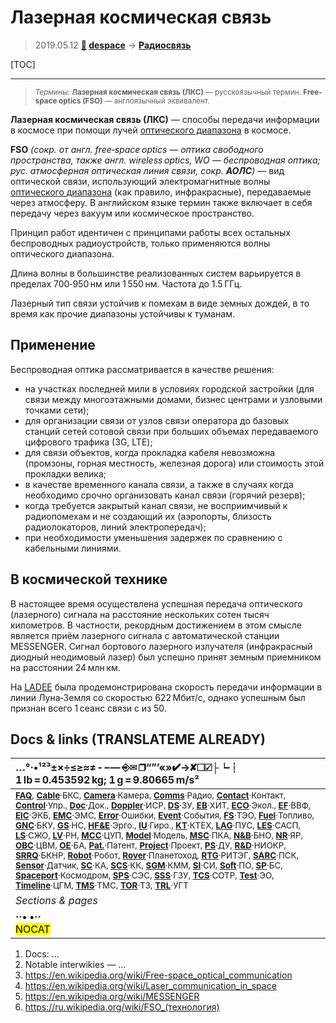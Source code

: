 # Лазерная космическая связь
> 2019.05.12 **[🚀](../index/index.md) [despace](index.md)** → **[Радиосвязь](comms.md)**

[TOC]

---

> <small>*Термины:* **Лазерная космическая связь (ЛКС)** — русскоязычный термин. **Free-space optics (FSO)** — англоязычный эквивалент.</small>

**Лазерная космическая связь (ЛКС)** — способы передачи информации в космосе при помощи лучей [оптического диапазона](rf.md) в космосе.

**FSO** *(сокр. от англ. free‑space optics — оптика свободного пространства, также англ. wireless optics, WO — беспроводная оптика; рус. атмосферная оптическая линия связи, сокр. **АОЛС**)* — вид оптической связи, использующий электромагнитные волны [оптического диапазона](rf.md) (как правило, инфракрасные), передаваемые через атмосферу. В английском языке термин также включает в себя передачу через вакуум или космическое пространство.

Принцип работ идентичен с принципами работы всех остальных беспроводных радиоустройств, только применяются волны оптического диапазона.

Длина волны в большинстве реализованных систем варьируется в пределах 700‑950 нм или 1 550 нм. Частота до 1.5 ГГц.

Лазерный тип связи устойчив к помехам в виде земных дождей, в то время как прочие диапазоны устойчивы к туманам.



## Применение
Беспроводная оптика рассматривается в качестве решения:

   - на участках последней мили в условиях городской застройки (для связи между многоэтажными домами, бизнес центрами и узловыми точками сети);
   - для организации связи от узлов связи оператора до базовых станций сетей сотовой связи при больших объемах передаваемого цифрового трафика (3G, LTE);
   - для связи объектов, когда прокладка кабеля невозможна (промзоны, горная местность, железная дорога) или стоимость этой прокладки велика;
   - в качестве временного канала связи, а также в случаях когда необходимо срочно организовать канал связи (горячий резерв);
   - когда требуется закрытый канал связи, не восприимчивый к радиопомехам и не создающий их (аэропорты, близость радиолокаторов, линий электропередач);
   - при необходимости уменьшения задержек по сравнению с кабельными линиями.



## В космической технике
В настоящее время осуществлена успешная передача оптического (лазерного) сигнала на расстояние нескольких сотен тысяч километров. В частности, рекордным достижением в этом смысле является приём лазерного сигнала с автоматической станции MESSENGER. Сигнал бортового лазерного излучателя (инфракрасный диодный неодимовый лазер) был успешно принят земным приемником на расстоянии 24 млн км.

На [LADEE](ladee.md) была продемонстрирована скорость передачи информации в линии Луна‑Земля со скоростью 622 Мбит/с, однако успешным был признан всего 1 сеанс связи с из 50.



<p style="page-break-after:always"> </p>

## Docs & links (TRANSLATEME ALREADY)
|…°·•¹²³±×÷≤≥≈≠ ‑ −— ⎆✉ ❐“”’«»✔→✘☐☑├┕┆ 1 lb = 0.453592 kg; 1 g = 9.80665 m/s²|
|:--|
|<small>**[FAQ](faq.md)**, **[Cable](cable.md)**·БКС, **[Camera](cam.md)**·Камера, **[Comms](comms.md)**·Радио, **[Contact](contact.md)**·Контакт, **[Control](control.md)**·Упр., **[Doc](doc.md)**·Док., **[Doppler](doppler.md)**·ИСР, **[DS](ds.md)**·ЗУ, **[EB](eb.md)**·ХИТ, **[ECO](ecology.md)**·Экол., **[EF](ef.md)**·ВВФ, **[ElC](elc.md)**·ЭКБ, **[EMC](emc.md)**·ЭМС, **[Error](error.md)**·Ошибки, **[Event](event.md)**·События, **[FS](fs.md)**·ТЭО, **[Fuel](fuel.md)**·Топливо, **[GNC](gnc.md)**·БКУ, **[GS](scs.md)**·НС, **[HF&E](hfe.md)**·Эрго., **[IU](iu.md)**·Гиро., **[KT](kt.md)**·КТЕХ, **[LAG](lag.md)**·ПУC, **[LES](les.md)**·САСП, **[LS](ls.md)**·СЖО, **[LV](lv.md)**·РН, **[MCC](mcc.md)**·ЦУП, **[Model](model.md)**·Модель, **[MSC](sc.md)**·ПКА, **[N&B](nnb.md)**·БНО, **[NR](nr.md)**·ЯР, **[OBC](obc.md)**·ЦВМ, **[OE](oe.md)**·БА, **[Pat.](патент.md)**·Патент, **[Project](project.md)**·Проект, **[PS](ps.md)**·ДУ, **[R&D](rnd.md)**·НИОКР, **[SRRQ](srrq.md)**·БКНР, **[Robot](robotics.md)**·Робот, **[Rover](rover.md)**·Планетоход, **[RTG](rtg.md)**·РИТЭГ, **[SARC](sarc.md)**·ПСК, **[Sensor](sensor.md)**·Датчик, **[SC](sc.md)**·КА, **[SCS](scs.md)**·КК, **[SGM](sgm.md)**·КММ, **[SI](si.md)**·СИ, **[Soft](soft.md)**·ПО, **[SP](sp.md)**·БС, **[Spaceport](spaceport.md)**·Космодром, **[SPS](sps.md)**·СЭС, **[SSS](sss.md)**·ГЗУ, **[TCS](tcs.md)**·СОТР, **[Test](test.md)**·ЭО, **[Timeline](timeline.md)**·ЦГМ, **[TMS](tms.md)**·ТМС, **[TOR](tor.md)**·ТЗ, **[TRL](trl.md)**·УГТ</small>|
|*Sections & pages*|
|**··• [](.md) •··**<br> <mark>NOCAT</mark> |

   1. Docs: …
   1. Notable interwikies — …
   1. <https://en.wikipedia.org/wiki/Free-space_optical_communication>
   1. <https://en.wikipedia.org/wiki/Laser_communication_in_space>
   1. <https://en.wikipedia.org/wiki/MESSENGER>
   1. <https://ru.wikipedia.org/wiki/FSO_(технология)>

